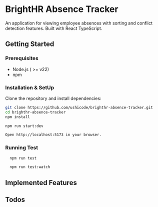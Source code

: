 # BrightHR Absence Tracker

An application for viewing employee absences with sorting and conflict detection features.
Built with React TypeScript.

## Getting Started

### Prerequisites

- Node.js ( >= v22)
- npm

### Installation & SetUp

Clone the repository and install dependencies:

```bash
git clone https://github.com/ushicode/brighthr-absence-tracker.git
cd brighthr-absence-tracker
npm install

npm run start:dev

Open http://localhost:5173 in your browser.
```

### Running Test

```bash
  npm run test

  npm run test:watch
```

## Implemented Features

## Todos

